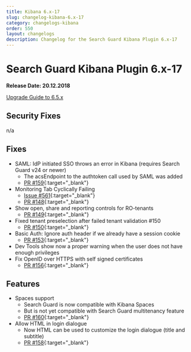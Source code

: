 ```yaml
---
title: Kibana 6.x-17
slug: changelog-kibana-6.x-17
category: changelogs-kibana
order: 550
layout: changelogs
description: Changelog for the Search Guard Kibana Plugin 6.x-17
---
```


<!---
Copryight 2010 floragunn GmbH
-->

# Search Guard Kibana Plugin 6.x-17

**Release Date: 20.12.2018**

[Upgrade Guide to 6.5.x](upgrading-560)

## Security Fixes

n/a

## Fixes

* SAML: IdP initiated SSO throws an error in Kibana (requires Search Guard v24 or newer)
  * The acsEndpoint to the authtoken call used by SAML was added
  * [PR #159](https://github.com/floragunncom/search-guard-kibana-plugin/pull/159){:target="_blank"}
* Monitoring Tab Cyclically Failing 
  * [Issue #561](https://github.com/floragunncom/search-guard/issues/561){:target="_blank"} 
  * [PR #148](https://github.com/floragunncom/search-guard-kibana-plugin/pull/148){:target="_blank"}
* Show open, share and reporting controls for RO-tenants
  * [PR #149](https://github.com/floragunncom/search-guard-kibana-plugin/pull/149){:target="_blank"}
* Fixed tenant preselection after failed tenant validation #150
  * [PR #150](https://github.com/floragunncom/search-guard-kibana-plugin/pull/150){:target="_blank"}
* Basic Auth: Ignore auth header if we already have a session cookie
  * [PR #153](https://github.com/floragunncom/search-guard-kibana-plugin/pull/153){:target="_blank"}
* Dev Tools show now a proper warning when the user does not have enough privileges
* Fix OpenID over HTTPS with self signed certificates
  * [PR #156](https://github.com/floragunncom/search-guard-kibana-plugin/pull/156){:target="_blank"}

## Features

* Spaces support
  * Search Guard is now compatible with Kibana Spaces
  * But is not yet compatible with Search Guard multitenancy feature
  * [PR #160](https://github.com/floragunncom/search-guard-kibana-plugin/pull/160){:target="_blank"}
* Allow HTML in login dialogue
  * Now HTML can be used to customize the login dialogue (title and subtitle)
  * [PR #158](https://github.com/floragunncom/search-guard-kibana-plugin/pull/158){:target="_blank"}
